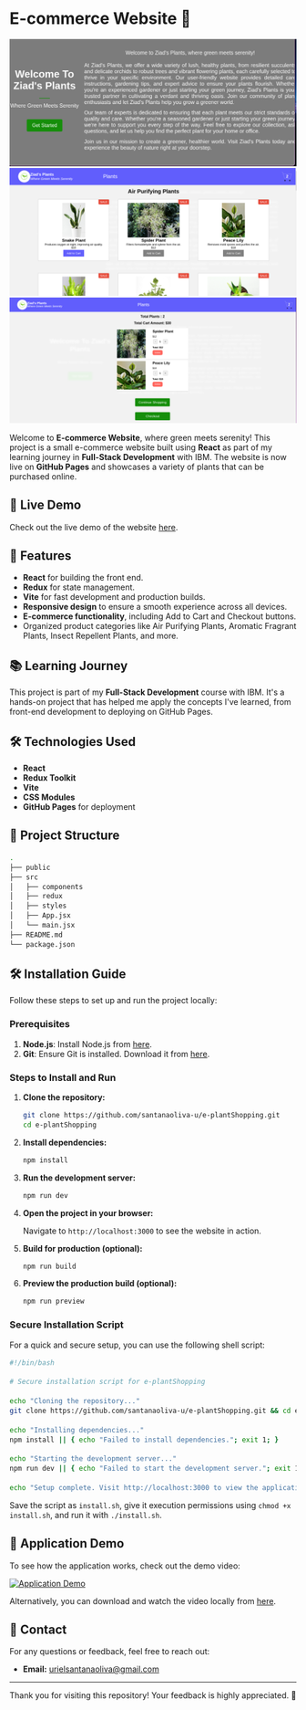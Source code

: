 # E-commerce Website 🌱
![Imagen 1](1.png)
![Imagen 2](2.png)
![Imagen 3](3.png)

Welcome to **E-commerce Website**, where green meets serenity! This project is a small e-commerce website built using **React** as part of my learning journey in **Full-Stack Development** with IBM. The website is now live on **GitHub Pages** and showcases a variety of plants that can be purchased online.

## 🚀 Live Demo

Check out the live demo of the website [here](https://santanaoliva-u.github.io/e-plantShopping).

## 🌟 Features

- **React** for building the front end.
- **Redux** for state management.
- **Vite** for fast development and production builds.
- **Responsive design** to ensure a smooth experience across all devices.
- **E-commerce functionality**, including Add to Cart and Checkout buttons.
- Organized product categories like Air Purifying Plants, Aromatic Fragrant Plants, Insect Repellent Plants, and more.

## 📚 Learning Journey

This project is part of my **Full-Stack Development** course with IBM. It's a hands-on project that has helped me apply the concepts I've learned, from front-end development to deploying on GitHub Pages.

## 🛠️ Technologies Used

- **React**
- **Redux Toolkit**
- **Vite**
- **CSS Modules**
- **GitHub Pages** for deployment

## 📂 Project Structure

```bash
.
├── public
├── src
│   ├── components
│   ├── redux
│   ├── styles
│   ├── App.jsx
│   └── main.jsx
├── README.md
└── package.json
```

## 🛠️ Installation Guide

Follow these steps to set up and run the project locally:

### Prerequisites

1. **Node.js**: Install Node.js from [here](https://nodejs.org/).
2. **Git**: Ensure Git is installed. Download it from [here](https://git-scm.com/).

### Steps to Install and Run

1. **Clone the repository:**

   ```bash
   git clone https://github.com/santanaoliva-u/e-plantShopping.git
   cd e-plantShopping
   ```

2. **Install dependencies:**

   ```bash
   npm install
   ```

3. **Run the development server:**

   ```bash
   npm run dev
   ```

4. **Open the project in your browser:**

   Navigate to `http://localhost:3000` to see the website in action.

5. **Build for production (optional):**

   ```bash
   npm run build
   ```

6. **Preview the production build (optional):**

   ```bash
   npm run preview
   ```

### Secure Installation Script

For a quick and secure setup, you can use the following shell script:

```bash
#!/bin/bash

# Secure installation script for e-plantShopping

echo "Cloning the repository..."
git clone https://github.com/santanaoliva-u/e-plantShopping.git && cd e-plantShopping || exit

echo "Installing dependencies..."
npm install || { echo "Failed to install dependencies."; exit 1; }

echo "Starting the development server..."
npm run dev || { echo "Failed to start the development server."; exit 1; }

echo "Setup complete. Visit http://localhost:3000 to view the application."
```

Save the script as `install.sh`, give it execution permissions using `chmod +x install.sh`, and run it with `./install.sh`.

## 🎥 Application Demo

To see how the application works, check out the demo video:

[![Application Demo](https://via.placeholder.com/640x360.png?text=Click+to+Watch+Demo)](2025-01-04%2018-10-04.mkv)

Alternatively, you can download and watch the video locally from [here](2025-01-04%2018-10-04.mkv).

## 📧 Contact

For any questions or feedback, feel free to reach out:

- **Email:** urielsantanaoliva@gmail.com

---
Thank you for visiting this repository! Your feedback is highly appreciated. 🌱
